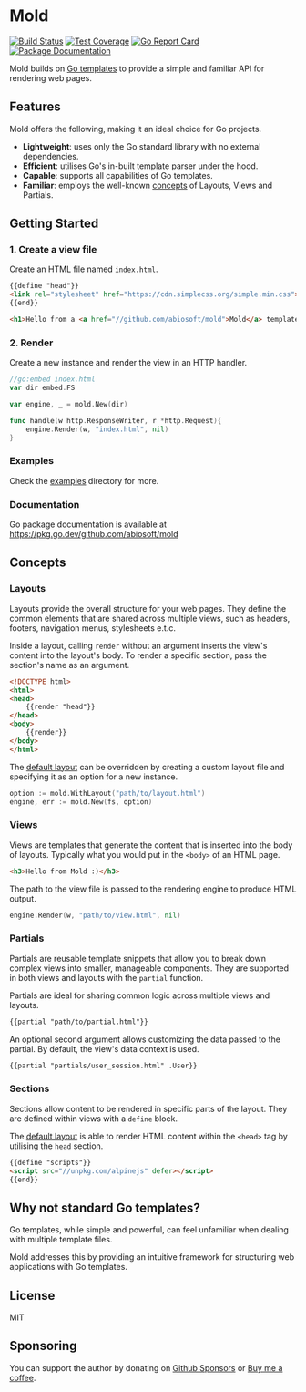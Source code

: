 # Mold

[![Build Status](https://github.com/abiosoft/mold/actions/workflows/go.yml/badge.svg)](https://github.com/abiosoft/mold/actions/workflows/go.yml)
[![Test Coverage](https://codecov.io/gh/abiosoft/mold/graph/badge.svg?token=WS0044G1UZ)](https://codecov.io/gh/abiosoft/mold)
[![Go Report Card](https://goreportcard.com/badge/github.com/abiosoft/mold)](https://goreportcard.com/report/github.com/abiosoft/mold)
[![Package Documentation](https://pkg.go.dev/badge/github.com/abiosoft/mold)](https://pkg.go.dev/github.com/abiosoft/mold)

Mold builds on [Go templates](https://pkg.go.dev/text/template) to provide a simple and familiar API for rendering web pages.

## Features

Mold offers the following, making it an ideal choice for Go projects.

- **Lightweight**: uses only the Go standard library with no external dependencies.
- **Efficient**: utilises Go's in-built template parser under the hood.
- **Capable**: supports all capabilities of Go templates.
- **Familiar**: employs the well-known [concepts](#concepts) of Layouts, Views and Partials.

## Getting Started

### 1. Create a view file

Create an HTML file named `index.html`.

```html
{{define "head"}}
<link rel="stylesheet" href="https://cdn.simplecss.org/simple.min.css">
{{end}}

<h1>Hello from a <a href="//github.com/abiosoft/mold">Mold</a> template</h1>
```

### 2. Render

Create a new instance and render the view in an HTTP handler.

```go
//go:embed index.html
var dir embed.FS

var engine, _ = mold.New(dir)

func handle(w http.ResponseWriter, r *http.Request){
    engine.Render(w, "index.html", nil)
}
```

### Examples

Check the [examples](https://github.com/abiosoft/mold/tree/main/examples) directory for more.

### Documentation

Go package documentation is available at https://pkg.go.dev/github.com/abiosoft/mold

## Concepts

### Layouts

Layouts provide the overall structure for your web pages.
They define the common elements that are shared across multiple views,
such as headers, footers, navigation menus, stylesheets e.t.c.

Inside a layout, calling `render` without an argument inserts the view's content into the layout's body.
To render a specific section, pass the section's name as an argument.

```html
<!DOCTYPE html>
<html>
<head>
    {{render "head"}}
</head>
<body>
    {{render}}
</body>
</html>
```
The [default layout](https://github.com/abiosoft/mold/blob/main/layout.html) can be overridden
by creating a custom layout file and specifying it as an option for a new instance.

```go
option := mold.WithLayout("path/to/layout.html")
engine, err := mold.New(fs, option)
```

### Views

Views are templates that generate the content that is inserted into the body of layouts.
Typically what you would put in the `<body>` of an HTML page.

```html
<h3>Hello from Mold :)</h3>
```

The path to the view file is passed to the rendering engine to produce HTML output.

```go
engine.Render(w, "path/to/view.html", nil)
```

### Partials

Partials are reusable template snippets that allow you to break down complex views into smaller, manageable components.
They are supported in both views and layouts with the `partial` function.

Partials are ideal for sharing common logic across multiple views and layouts.

```html
{{partial "path/to/partial.html"}}
```

An optional second argument allows customizing the data passed to the partial.
By default, the view's data context is used.

```html
{{partial "partials/user_session.html" .User}}
```

### Sections

Sections allow content to be rendered in specific parts of the layout.
They are defined within views with a `define` block.

The [default layout](https://github.com/abiosoft/mold/blob/main/layout.html) is able to render HTML content within
the `<head>` tag by utilising the `head` section.

```html
{{define "scripts"}}
<script src="//unpkg.com/alpinejs" defer></script>
{{end}}
```


## Why not standard Go templates?

Go templates, while simple and powerful, can feel unfamiliar when dealing with multiple template files.

Mold addresses this by providing an intuitive framework for structuring web applications with Go templates.

## License

MIT

## Sponsoring

You can support the author by donating on [Github Sponsors](https://github.com/sponsors/abiosoft)
or [Buy me a coffee](https://www.buymeacoffee.com/abiosoft).
